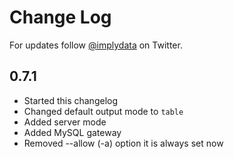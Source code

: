 # Change Log

For updates follow [@implydata](https://twitter.com/implydata) on Twitter.

## 0.7.1

- Started this changelog
- Changed default output mode to `table`
- Added server mode
- Added MySQL gateway
- Removed --allow (-a) option it is always set now
